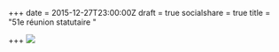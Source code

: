 +++
date = 2015-12-27T23:00:00Z
draft = true
socialshare = true
title = "51e réunion statutaire "

+++
[![](/img/RS-51_12-01-2016.png)](mailto:51@aperta.lu)